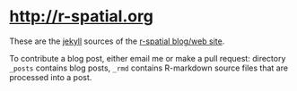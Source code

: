http://r-spatial.org
====================

These are the
[jekyll](https://help.github.com/articles/using-jekyll-as-a-static-site-generator-with-github-pages/)
sources of the [r-spatial blog/web site](https://www.r-spatial.org/).

To contribute a blog post, either email me or make a pull request:
directory `_posts` contains blog posts, `_rmd` contains R-markdown
source files that are processed into a post.
